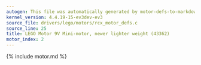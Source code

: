 ```yaml
---
autogen: This file was automatically generated by motor-defs-to-markdown.py
kernel_version: 4.4.19-15-ev3dev-ev3
source_file: drivers/lego/motors/rcx_motor_defs.c
source_line: 25
title: LEGO Motor 9V Mini-motor, newer lighter weight (43362)
motor_index: 2
---
```


{% include motor.md %}
